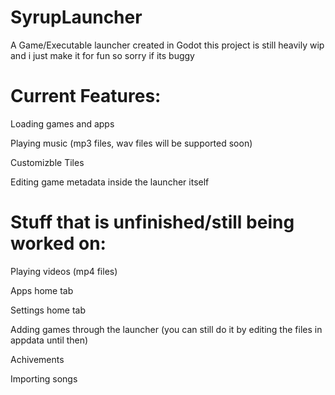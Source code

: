 # SyrupLauncher
A Game/Executable launcher created in Godot
this project is still heavily wip and i just make it for fun so sorry if its buggy

# Current Features:
  Loading games and apps
  
  Playing music (mp3 files, wav files will be supported soon)
  
  Customizble Tiles

  Editing game metadata inside the launcher itself

# Stuff that is unfinished/still being worked on:
  Playing videos (mp4 files)

  Apps home tab
  
  Settings home tab

  Adding games through the launcher (you can still do it by editing the files in appdata until then)

  Achivements

  Importing songs

